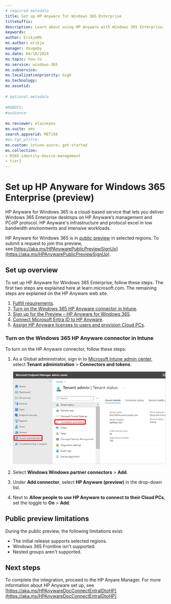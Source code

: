 ```yaml
---
# required metadata
title: Set up HP Anyware for Windows 365 Enterprise
titleSuffix:
description: Learn about using HP Anyware with Windows 365 Enterprise.
keywords:
author: ErikjeMS  
ms.author: erikje
manager: dougeby
ms.date: 04/10/2024
ms.topic: how-to
ms.service: windows-365
ms.subservice:
ms.localizationpriority: high
ms.technology:
ms.assetid: 

# optional metadata

#ROBOTS:
#audience:

ms.reviewer: elaineyou    
ms.suite: ems
search.appverid: MET150
#ms.tgt_pltfrm:
ms.custom: intune-azure; get-started
ms.collection:
- M365-identity-device-management
- tier2
---
```


# Set up HP Anyware for Windows 365 Enterprise (preview)

HP Anyware for Windows 365 is a cloud-based service that lets you deliver Windows 365 Enterprise desktops on HP Anyware’s management and PCoIP protocol. HP Anyware's infrastructure and protocol excel in low bandwidth environments and intensive workloads.

HP Anyware for Windows 365 is in [public preview](../public-preview.md) in selected regions. To submit a request to join this preview, see [https://aka.ms/HPAnywarePublicPreviewSignUp](https://aka.ms/HPAnywarePublicPreviewSignUp).

## Set up overview

To set up HP Anyware for Windows 365 Enterprise, follow these steps. The first two steps are explained here at learn.microsoft.com. The remaining steps are explained on the HP Anyware web site.

1. [Fulfill requirements](hp-anyware-requirements.md).
2. [Turn on the Windows 365 HP Anyware connector in Intune](#turn-on-the-windows-365-hp-anyware-connector-in-intune).
3. [Sign up for the Preview – HP Anyware for Windows 365](https://aka.ms/HPAnywarePublicPreviewSignUp).
4. [Connect Microsoft Entra ID to HP Anyware](https://aka.ms/HPAnywareDocConnectEntraIDtoHP).
5. [Assign HP Anyware licenses to users and provision Cloud PCs](https://aka.ms/HPAnywareDocAssignHPLic).

### Turn on the Windows 365 HP Anyware connector in Intune

To turn on the HP Anyware connector, follow these steps:

1. As a Global administrator, sign in to [Microsoft Intune admin center](https://go.microsoft.com/fwlink/?linkid=2109431), select **Tenant administration** > **Connectors and tokens**.

   ![Screenshot of navigating to Connectors and tokens](./media/set-up-citrix/connectors-tokens.png)

2. Select **Windows Windows partner connectors** > **Add**.
3. Under **Add connector**, select **HP Anyware (preview)** in the drop-down list.
4. Next to **Allow people to use HP Anyware to connect to their Cloud PCs**, set the toggle to **On** > **Add**.

## Public preview limitations

During the public preview, the following limitations exist:

- The initial release supports selected regions.
- Windows 365 Frontline isn't supported.
- Nested groups aren't supported.

<!-- ########################## -->
## Next steps

To complete the integration, proceed to the HP Anyare Manager. For more information about HP Anyware set up, see [https://aka.ms/HPAnywareDocConnectEntraIDtoHP](https://aka.ms/HPAnywareDocConnectEntraIDtoHP).
